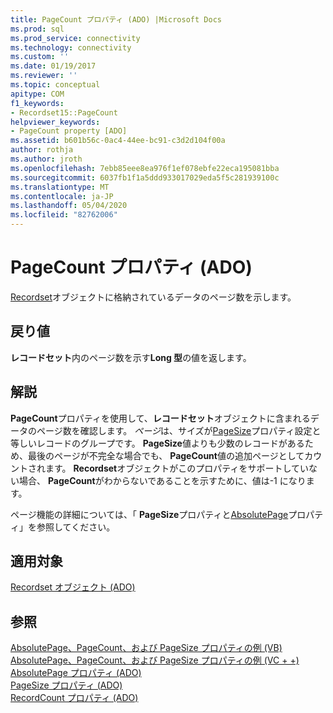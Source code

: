 ```yaml
---
title: PageCount プロパティ (ADO) |Microsoft Docs
ms.prod: sql
ms.prod_service: connectivity
ms.technology: connectivity
ms.custom: ''
ms.date: 01/19/2017
ms.reviewer: ''
ms.topic: conceptual
apitype: COM
f1_keywords:
- Recordset15::PageCount
helpviewer_keywords:
- PageCount property [ADO]
ms.assetid: b601b56c-0ac4-44ee-bc91-c3d2d104f00a
author: rothja
ms.author: jroth
ms.openlocfilehash: 7ebb85eee8ea976f1ef078ebfe22eca195081bba
ms.sourcegitcommit: 6037fb1f1a5ddd933017029eda5f5c281939100c
ms.translationtype: MT
ms.contentlocale: ja-JP
ms.lasthandoff: 05/04/2020
ms.locfileid: "82762006"
---
```

# <a name="pagecount-property-ado"></a>PageCount プロパティ (ADO)
[Recordset](../../../ado/reference/ado-api/recordset-object-ado.md)オブジェクトに格納されているデータのページ数を示します。  
  
## <a name="return-value"></a>戻り値  
 **レコードセット**内のページ数を示す**Long 型**の値を返します。  
  
## <a name="remarks"></a>解説  
 **PageCount**プロパティを使用して、**レコードセット**オブジェクトに含まれるデータのページ数を確認します。 *ページ*は、サイズが[PageSize](../../../ado/reference/ado-api/pagesize-property-ado.md)プロパティ設定と等しいレコードのグループです。 **PageSize**値よりも少数のレコードがあるため、最後のページが不完全な場合でも、 **PageCount**値の追加ページとしてカウントされます。 **Recordset**オブジェクトがこのプロパティをサポートしていない場合、 **PageCount**がわからないであることを示すために、値は-1 になります。  
  
 ページ機能の詳細については、「 **PageSize**プロパティと[AbsolutePage](../../../ado/reference/ado-api/absolutepage-property-ado.md)プロパティ」を参照してください。  
  
## <a name="applies-to"></a>適用対象  
 [Recordset オブジェクト (ADO)](../../../ado/reference/ado-api/recordset-object-ado.md)  
  
## <a name="see-also"></a>参照  
 [AbsolutePage、PageCount、および PageSize プロパティの例 (VB)](../../../ado/reference/ado-api/absolutepage-pagecount-and-pagesize-properties-example-vb.md)   
 [AbsolutePage、PageCount、および PageSize プロパティの例 (VC + +)](../../../ado/reference/ado-api/absolutepage-pagecount-and-pagesize-properties-example-vc.md)   
 [AbsolutePage プロパティ (ADO)](../../../ado/reference/ado-api/absolutepage-property-ado.md)   
 [PageSize プロパティ (ADO)](../../../ado/reference/ado-api/pagesize-property-ado.md)   
 [RecordCount プロパティ (ADO)](../../../ado/reference/ado-api/recordcount-property-ado.md)
